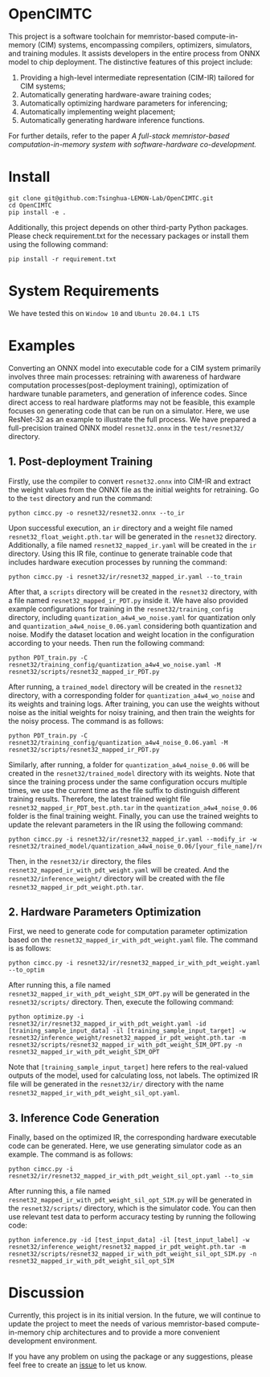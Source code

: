 # OpenCIMTC

This project is a software toolchain for memristor-based compute-in-memory (CIM) systems, encompassing compilers, optimizers, simulators, and training modules. It assists developers in the entire process from ONNX model to chip deployment. The distinctive features of this project include:

1. Providing a high-level intermediate representation (CIM-IR) tailored for CIM systems;
2. Automatically generating hardware-aware training codes;
3. Automatically optimizing hardware parameters for inferencing;
4. Automatically implementing weight placement;
5. Automatically generating hardware inference functions.

For further details, refer to the paper *A full-stack memristor-based computation-in-memory system with software-hardware co-development.*

# Install

```
git clone git@github.com:Tsinghua-LEMON-Lab/OpenCIMTC.git
cd OpenCIMTC
pip install -e .
```

Additionally, this project depends on other third-party Python packages. Please check requirement.txt for the necessary packages or install them using the following command:

```
pip install -r requirement.txt
```

# System Requirements

We have tested this on `Window 10` and  `Ubuntu 20.04.1 LTS`

# Examples

Converting an ONNX model into executable code for a CIM system primarily involves three main processes: retraining with awareness of hardware computation processes(post-deployment training), optimization of hardware tunable parameters, and generation of inference codes. Since direct access to real hardware platforms may not be feasible, this example focuses on generating code that can be run on a simulator.
Here, we use ResNet-32 as an example to illustrate the full process. We have prepared a full-precision trained ONNX model `resnet32.onnx` in the `test/resnet32/` directory.

## 1. Post-deployment Training

Firstly, use the compiler to convert `resnet32.onnx` into CIM-IR and extract the weight values from the ONNX file as the initial weights for retraining. Go to the `test` directory and run the command:

```
python cimcc.py -o resnet32/resnet32.onnx --to_ir
```

Upon successful execution, an `ir` directory and a weight file named `resnet32_float_weight.pth.tar` will be generated in the `resnet32` directory. Additionally, a file named `resnet32_mapped_ir.yaml` will be created in the `ir` directory. Using this IR file, continue to generate trainable code that includes hardware execution processes by running the command:

```
python cimcc.py -i resnet32/ir/resnet32_mapped_ir.yaml --to_train
```

After that, a `scripts` directory will be created in the `resnet32` directory, with a file named `resnet32_mapped_ir_PDT.py` inside it. We have also provided example configurations for training in the `resnet32/training_config` directory, including `quantization_a4w4_wo_noise.yaml` for quantization only and `quantization_a4w4_noise_0.06.yaml` considering both quantization and noise. Modify the dataset location and weight location in the configuration according to your needs. Then run the following command:

```
python PDT_train.py -C resnet32/training_config/quantization_a4w4_wo_noise.yaml -M resnet32/scripts/resnet32_mapped_ir_PDT.py
```

After running, a `trained_model` directory will be created in the `resnet32` directory, with a corresponding folder for `quantization_a4w4_wo_noise` and its weights and training logs. After training, you can use the weights without noise as the initial weights for noisy training, and then train the weights for the noisy process. The command is as follows:

```
python PDT_train.py -C resnet32/training_config/quantization_a4w4_noise_0.06.yaml -M resnet32/scripts/resnet32_mapped_ir_PDT.py
```

Similarly, after running, a folder for `quantization_a4w4_noise_0.06` will be created in the `resnet32/trained_model` directory with its weights. Note that since the training process under the same configuration occurs multiple times, we use the current time as the file suffix to distinguish different training results. Therefore, the latest trained weight file `resnet32_mapped_ir_PDT_best.pth.tar` in the `quantization_a4w4_noise_0.06` folder is the final training weight. Finally, you can use the trained weights to update the relevant parameters in the IR using the following command:

```
python cimcc.py -i resnet32/ir/resnet32_mapped_ir.yaml --modify_ir -w resnet32/trained_model/quantization_a4w4_noise_0.06/[your_file_name]/resnet32_PDT_best.pth.tar
```

Then, in the `resnet32/ir` directory, the files `resnet32_mapped_ir_with_pdt_weight.yaml` will be created. And the `resnet32/inference_weight/` directory will be created with the file `resnet32_mapped_ir_pdt_weight.pth.tar`.

## 2. Hardware Parameters Optimization

First, we need to generate code for computation parameter optimization based on the `resnet32_mapped_ir_with_pdt_weight.yaml` file. The command is as follows:

```
python cimcc.py -i resnet32/ir/resnet32_mapped_ir_with_pdt_weight.yaml --to_optim
```

After running this, a file named `resnet32_mapped_ir_with_pdt_weight_SIM_OPT.py` will be generated in the `resnet32/scripts/` directory. Then, execute the following command:

```
python optimize.py -i resnet32/ir/resnet32_mapped_ir_with_pdt_weight.yaml -id [training_sample_input_data] -il [training_sample_input_target] -w resnet32/inference_weight/resnet32_mapped_ir_pdt_weight.pth.tar -m resnet32/scripts/resnet32_mapped_ir_with_pdt_weight_SIM_OPT.py -n resnet32_mapped_ir_with_pdt_weight_SIM_OPT
```

Note that `[training_sample_input_target]` here refers to the real-valued outputs of the model, used for calculating loss, not labels. The optimized IR file will be generated in the `resnet32/ir/` directory with the name `resnet32_mapped_ir_with_pdt_weight_sil_opt.yaml`.

## 3. Inference Code Generation

Finally, based on the optimized IR, the corresponding hardware executable code can be generated. Here, we use generating simulator code as an example. The command is as follows:

```
python cimcc.py -i resnet32/ir/resnet32_mapped_ir_with_pdt_weight_sil_opt.yaml --to_sim
```

After running this, a file named `resnet32_mapped_ir_with_pdt_weight_sil_opt_SIM.py` will be generated in the `resnet32/scripts/` directory, which is the simulator code. You can then use relevant test data to perform accuracy testing by running the following code:

```
python inference.py -id [test_input_data] -il [test_input_label] -w resnet32/inference_weight/resnet32_mapped_ir_pdt_weight.pth.tar -m resnet32/scripts/resnet32_mapped_ir_with_pdt_weight_sil_opt_SIM.py -n resnet32_mapped_ir_with_pdt_weight_sil_opt_SIM
```

# Discussion

Currently, this project is in its initial version. In the future, we will continue to update the project to meet the needs of various memristor-based compute-in-memory chip architectures and to provide a more convenient development environment.

If you have any problem on using the package or any suggestions, please feel free to create an [issue](https://github.com/Tsinghua-LEMON-Lab/OpenCIMTC/issues) to let us know.
